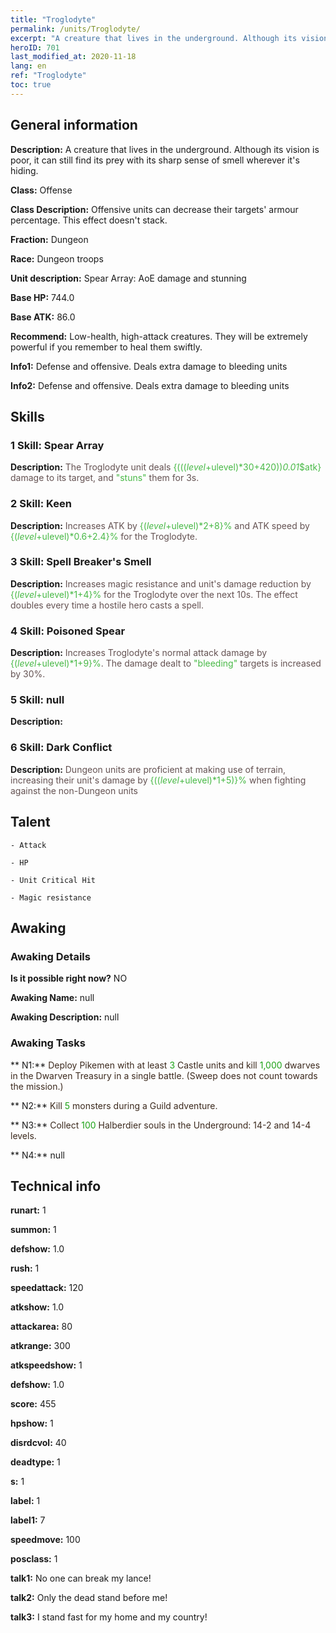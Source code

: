 ```yaml
---
title: "Troglodyte"
permalink: /units/Troglodyte/
excerpt: "A creature that lives in the underground. Although its vision is poor, it can still find its prey with its sharp sense of smell wherever it's hiding."
heroID: 701
last_modified_at: 2020-11-18
lang: en
ref: "Troglodyte"
toc: true
---
```

## General information
 **Description:** A creature that lives in the underground. Although its vision is poor, it can still find its prey with its sharp sense of smell wherever it's hiding.

 **Class:** Offense

 **Class Description:** Offensive units can decrease their targets' armour percentage. This effect doesn't stack.

 **Fraction:** Dungeon

 **Race:** Dungeon troops

 **Unit description:** Spear Array: AoE damage and stunning

 **Base HP:** 744.0

 **Base ATK:** 86.0

 **Recommend:** Low-health, high-attack creatures. They will be extremely powerful if you remember to heal them swiftly.

 **Info1:** Defense and offensive. Deals extra damage to bleeding units

 **Info2:** Defense and offensive. Deals extra damage to bleeding units

## Skills
### 1 Skill: Spear Array
 **Description:** <span style="color: #645252">The Troglodyte unit deals <span style="color: black"><span style="color: #48b946">{((($level+$ulevel)*30+420))*0.01*$atk}<span style="color: black"><span style="color: #645252"> damage to its target, and <span style="color: black"><span style="color: #48b946">\"stuns\"<span style="color: black"><span style="color: #645252"> them for 3s.<span style="color: black">

### 2 Skill: Keen
 **Description:** <span style="color: #645252">Increases ATK by <span style="color: black"><span style="color: #48b946">{($level+$ulevel)*2+8}%<span style="color: black"><span style="color: #645252"> and ATK speed by <span style="color: black"><span style="color: #48b946">{($level+$ulevel)*0.6+2.4}%<span style="color: black"><span style="color: #645252"> for the Troglodyte.<span style="color: black">

### 3 Skill: Spell Breaker's Smell
 **Description:** <span style="color: #645252">Increases magic resistance and unit's damage reduction by <span style="color: black"><span style="color: #48b946">{($level+$ulevel)*1+4}%<span style="color: black"><span style="color: #645252"> for the Troglodyte over the next 10s. The effect doubles every time a hostile hero casts a spell.<span style="color: black">

### 4 Skill: Poisoned Spear
 **Description:** <span style="color: #645252">Increases Troglodyte's normal attack damage by <span style="color: black"><span style="color: #48b946">{($level+$ulevel)*1+9}%<span style="color: black"><span style="color: #645252">. The damage dealt to <span style="color: #48b946">\"bleeding\"<span style="color: black"><span style="color: #645252"> targets is increased by 30%.<span style="color: black">

### 5 Skill: null
 **Description:** 

### 6 Skill: Dark Conflict
 **Description:** <span style="color: #645252">Dungeon units are proficient at making use of terrain, increasing their unit's damage by <span style="color: black"><span style="color: #48b946">{(($level+$ulevel)*1+5)}%<span style="color: black"><span style="color: #645252"> when fighting against the non-Dungeon units<span style="color: black">

## Talent

    - Attack

    - HP

    - Unit Critical Hit

    - Magic resistance

## Awaking
### Awaking Details
 **Is it possible right now?** NO

 **Awaking Name:** null

 **Awaking Description:** null

### Awaking Tasks
 ** N1:** <span style="color: #3c2a1e">Deploy Pikemen with at least <span style="color: black"><span style="color: #1ca216">3<span style="color: black"><span style="color: #3c2a1e"> Castle units and kill <span style="color: black"><span style="color: #1ca216">1,000<span style="color: black"><span style="color: #3c2a1e"> dwarves in the Dwarven Treasury in a single battle. (Sweep does not count towards the mission.)<span style="color: black">

 ** N2:** <span style="color: #3c2a1e">Kill <span style="color: black"><span style="color: #1ca216">5<span style="color: black"><span style="color: #3c2a1e"> monsters during a Guild adventure.<span style="color: black">

 ** N3:** <span style="color: #3c2a1e">Collect <span style="color: black"><span style="color: #1ca216">100<span style="color: black"><span style="color: #3c2a1e"> Halberdier souls in the Underground: 14-2 and 14-4 levels.<span style="color: black">

 ** N4:** null

## Technical info
 **runart:** 1

 **summon:** 1

 **defshow:** 1.0

 **rush:** 1

 **speedattack:** 120

 **atkshow:** 1.0

 **attackarea:** 80

 **atkrange:** 300

 **atkspeedshow:** 1

 **defshow:** 1.0

 **score:** 455

 **hpshow:** 1

 **disrdcvol:** 40

 **deadtype:** 1

 **s:** 1

 **label:** 1

 **label1:** 7

 **speedmove:** 100

 **posclass:** 1

 **talk1:** No one can break my lance!

 **talk2:** Only the dead stand before me!

 **talk3:** I stand fast for my home and my country!

